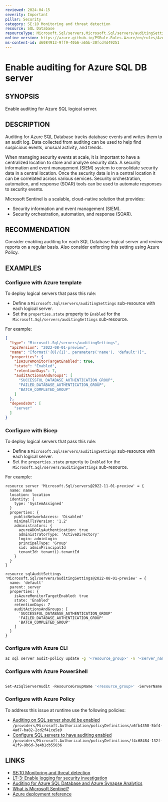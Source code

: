 ```yaml
---
reviewed: 2024-04-15
severity: Important
pillar: Security
category: SE:10 Monitoring and threat detection
resource: SQL Database
resourceType: Microsoft.Sql/servers,Microsoft.Sql/servers/auditingSettings
online version: https://azure.github.io/PSRule.Rules.Azure/en/rules/Azure.SQL.Auditing/
ms-content-id: d6084913-9ff9-40b6-a65b-30fcd4d49251
---
```


# Enable auditing for Azure SQL DB server

## SYNOPSIS

Enable auditing for Azure SQL logical server.

## DESCRIPTION

Auditing for Azure SQL Database tracks database events and writes them to an audit log.
Data collected from auditing can be used to help find suspicious events, unusual activity, and trends.

When managing security events at scale, it is important to have a centralized location to store and analyze security data.
A security information and event management (SIEM) system to consolidate security data in a central location.
Once the security data is in a central location it can be correlated across various services.
Security orchestration, automation, and response (SOAR) tools can be used to automate responses to security events.

Microsoft Sentinel is a scalable, cloud-native solution that provides:

- Security information and event management (SIEM).
- Security orchestration, automation, and response (SOAR).

## RECOMMENDATION

Consider enabling auditing for each SQL Database logical server and review reports on a regular basis.
Also consider enforcing this setting using Azure Policy.

## EXAMPLES

### Configure with Azure template

To deploy logical servers that pass this rule:

- Define a `Microsoft.Sql/servers/auditingSettings` sub-resource with each logical server.
- Set the `properties.state` property to `Enabled` for the `Microsoft.Sql/servers/auditingSettings` sub-resource.

For example:

```json
{
  "type": "Microsoft.Sql/servers/auditingSettings",
  "apiVersion": "2022-08-01-preview",
  "name": "[format('{0}/{1}', parameters('name'), 'default')]",
  "properties": {
    "isAzureMonitorTargetEnabled": true,
    "state": "Enabled",
    "retentionDays": 7,
    "auditActionsAndGroups": [
      "SUCCESSFUL_DATABASE_AUTHENTICATION_GROUP",
      "FAILED_DATABASE_AUTHENTICATION_GROUP",
      "BATCH_COMPLETED_GROUP"
    ]
  },
  "dependsOn": [
    "server"
  ]
}
```

### Configure with Bicep

To deploy logical servers that pass this rule:

- Define a `Microsoft.Sql/servers/auditingSettings` sub-resource with each logical server.
- Set the `properties.state` property to `Enabled` for the `Microsoft.Sql/servers/auditingSettings` sub-resource.

For example:

```bicep
resource server 'Microsoft.Sql/servers@2022-11-01-preview' = {
  name: name
  location: location
  identity: {
    type: 'SystemAssigned'
  }
  properties: {
    publicNetworkAccess: 'Disabled'
    minimalTlsVersion: '1.2'
    administrators: {
      azureADOnlyAuthentication: true
      administratorType: 'ActiveDirectory'
      login: adminLogin
      principalType: 'Group'
      sid: adminPrincipalId
      tenantId: tenant().tenantId
    }
  }
}

resource sqlAuditSettings 'Microsoft.Sql/servers/auditingSettings@2022-08-01-preview' = {
  name: 'default'
  parent: server
  properties: {
    isAzureMonitorTargetEnabled: true
    state: 'Enabled'
    retentionDays: 7
    auditActionsAndGroups: [
      'SUCCESSFUL_DATABASE_AUTHENTICATION_GROUP'
      'FAILED_DATABASE_AUTHENTICATION_GROUP'
      'BATCH_COMPLETED_GROUP'
    ]
  }
}
```

### Configure with Azure CLI

```bash
az sql server audit-policy update -g '<resource_group>' -n '<server_name>' --state Enabled --bsts Enabled --storage-account '<storage_account_name>'
```

### Configure with Azure PowerShell

```powershell

Set-AzSqlServerAudit -ResourceGroupName '<resource_group>' -ServerName '<server_name>' -BlobStorageTargetState Enabled -StorageAccountResourceId '<storage_resource_id>'
```

### Configure with Azure Policy

To address this issue at runtime use the following policies:

- [Auditing on SQL server should be enabled](https://github.com/Azure/azure-policy/blob/master/built-in-policies/policyDefinitions/SQL/SqlServerAuditing_Audit.json)
  `/providers/Microsoft.Authorization/policyDefinitions/a6fb4358-5bf4-4ad7-ba82-2cd2f41ce5e9`
- [Configure SQL servers to have auditing enabled](https://github.com/Azure/azure-policy/blob/master/built-in-policies/policyDefinitions/SQL/SqlServerAuditing_DINE.json)
  `/providers/Microsoft.Authorization/policyDefinitions/f4c68484-132f-41f9-9b6d-3e4b1cb55036`

## LINKS

- [SE:10 Monitoring and threat detection](https://learn.microsoft.com/azure/well-architected/security/monitor-threats)
- [LT-3: Enable logging for security investigation](https://learn.microsoft.com/security/benchmark/azure/baselines/azure-sql-security-baseline#logging-and-threat-detection)
- [Auditing for Azure SQL Database and Azure Synapse Analytics](https://learn.microsoft.com/azure/azure-sql/database/auditing-overview)
- [What is Microsoft Sentinel?](https://learn.microsoft.com/azure/sentinel/overview)
- [Azure deployment reference](https://learn.microsoft.com/azure/templates/microsoft.sql/servers/auditingsettings)
